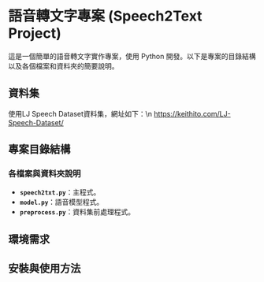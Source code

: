 # 語音轉文字專案 (Speech2Text Project)

這是一個簡單的語音轉文字實作專案，使用 Python 開發。以下是專案的目錄結構以及各個檔案和資料夾的簡要說明。

## 資料集

使用LJ Speech Dataset資料集，網址如下：\n
https://keithito.com/LJ-Speech-Dataset/

## 專案目錄結構

### 各檔案與資料夾說明

- **`speech2txt.py`**：主程式。
- **`model.py`**：語音模型程式。
- **`preprocess.py`**：資料集前處理程式。

## 環境需求


## 安裝與使用方法



